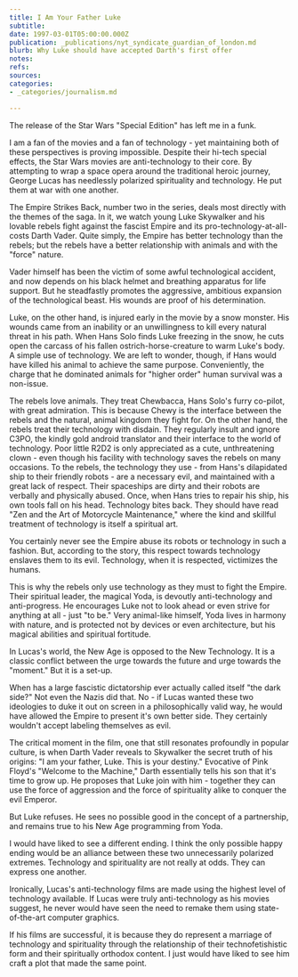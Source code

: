 ```yaml
---
title: I Am Your Father Luke
subtitle: 
date: 1997-03-01T05:00:00.000Z
publication: _publications/nyt_syndicate_guardian_of_london.md
blurb: Why Luke should have accepted Darth's first offer
notes: 
refs: 
sources: 
categories:
- _categories/journalism.md

---
```

The release of the Star Wars "Special Edition" has left me in a funk.

I am a fan of the movies and a fan of technology - yet maintaining both of these perspectives is proving impossible. Despite their hi-tech special effects, the Star Wars movies are anti-technology to their core. By attempting to wrap a space opera around the traditional heroic journey, George Lucas has needlessly polarized spirituality and technology. He put them at war with one another.

The Empire Strikes Back, number two in the series, deals most directly with the themes of the saga. In it, we watch young Luke Skywalker and his lovable rebels fight against the fascist Empire and its pro-technology-at-all-costs Darth Vader. Quite simply, the Empire has better technology than the rebels; but the rebels have a better relationship with animals and with the "force" nature.

Vader himself has been the victim of some awful technological accident, and now depends on his black helmet and breathing apparatus for life support. But he steadfastly promotes the aggressive, ambitious expansion of the technological beast. His wounds are proof of his determination.

Luke, on the other hand, is injured early in the movie by a snow monster. His wounds came from an inability or an unwillingness to kill every natural threat in his path. When Hans Solo finds Luke freezing in the snow, he cuts open the carcass of his fallen ostrich-horse-creature to warm Luke's body. A simple use of technology. We are left to wonder, though, if Hans would have killed his animal to achieve the same purpose. Conveniently, the charge that he dominated animals for "higher order" human survival was a non-issue.

The rebels love animals. They treat Chewbacca, Hans Solo's furry co-pilot, with great admiration. This is because Chewy is the interface between the rebels and the natural, animal kingdom they fight for. On the other hand, the rebels treat their technology with disdain. They regularly insult and ignore C3PO, the kindly gold android translator and their interface to the world of technology. Poor little R2D2 is only appreciated as a cute, unthreatening clown - even though his facility with technology saves the rebels on many occasions. To the rebels, the technology they use - from Hans's dilapidated ship to their friendly robots - are a necessary evil, and maintained with a great lack of respect. Their spaceships are dirty and their robots are verbally and physically abused. Once, when Hans tries to repair his ship, his own tools fall on his head. Technology bites back. They should have read "Zen and the Art of Motorcycle Maintenance," where the kind and skillful treatment of technology is itself a spiritual art.

You certainly never see the Empire abuse its robots or technology in such a fashion. But, according to the story, this respect towards technology enslaves them to its evil. Technology, when it is respected, victimizes the humans.

This is why the rebels only use technology as they must to fight the Empire. Their spiritual leader, the magical Yoda, is devoutly anti-technology and anti-progress. He encourages Luke not to look ahead or even strive for anything at all - just "to be." Very animal-like himself, Yoda lives in harmony with nature, and is protected not by devices or even architecture, but his magical abilities and spiritual fortitude.

In Lucas's world, the New Age is opposed to the New Technology. It is a classic conflict between the urge towards the future and urge towards the "moment." But it is a set-up.

When has a large fascistic dictatorship ever actually called itself "the dark side?" Not even the Nazis did that. No - if Lucas wanted these two ideologies to duke it out on screen in a philosophically valid way, he would have allowed the Empire to present it's own better side. They certainly wouldn't accept labeling themselves as evil.

The critical moment in the film, one that still resonates profoundly in popular culture, is when Darth Vader reveals to Skywalker the secret truth of his origins: "I am your father, Luke. This is your destiny." Evocative of Pink Floyd's "Welcome to the Machine," Darth essentially tells his son that it's time to grow up. He proposes that Luke join with him - together they can use the force of aggression and the force of spirituality alike to conquer the evil Emperor.

But Luke refuses. He sees no possible good in the concept of a partnership, and remains true to his New Age programming from Yoda.

I would have liked to see a different ending. I think the only possible happy ending would be an alliance between these two unnecessarily polarized extremes. Technology and spirituality are not really at odds. They can express one another.

Ironically, Lucas's anti-technology films are made using the highest level of technology available. If Lucas were truly anti-technology as his movies suggest, he never would have seen the need to remake them using state-of-the-art computer graphics.

If his films are successful, it is because they do represent a marriage of technology and spirituality through the relationship of their technofetishistic form and their spiritually orthodox content. I just would have liked to see him craft a plot that made the same point.